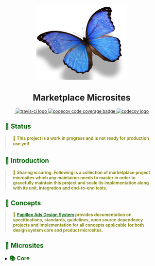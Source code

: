 <p align="center">
  <img width="300px" height="250px" src=".docs/image/logo.jpg">
</p>

<h1 align="center">Marketplace Microsites</h1>

<p align="center">
  <a href="https://travis-ci.org/github/papillonads/marketplace">
    <img alt="" src="https://img.shields.io/travis/papillonads/marketplace.svg?logo=travis" alt="travis-ci badge">
    <a href="https://github.com/travis-ci">
      <img src="https://avatars0.githubusercontent.com/u/639823" alt="travis-ci logo" width="20vw" height="20vh">
    </a>
  </a>
  <a href="https://codecov.io/gh/papillonads/marketplace">
    <img src="https://codecov.io/gh/papillonads/marketplace/branch/master/graph/badge.svg" alt="codecov code coverage badge"/>
    <a href="https://github.com/codecov/">
      <img src="https://avatars0.githubusercontent.com/u/8226205" alt="codecov logo" width="20vw" height="20vh">
    </a>
  </a>
</p>

<h2 style="color: #006400;">🗿 Status</h2>

<blockquote style="margin: 0; padding: 0 24px; color: olive; font-weight: 600; font-size:1em">🐝 This project is a work in progress and is not ready for production use yet❗️</blockquote>

<h2 style="color: #006400;">🗿 Introduction</h2>

<blockquote style="margin: 0; padding: 0 24px; color: olive; font-weight: 600; font-size:1em">
  🐝 Sharing is caring. Following is a collection of marketplace project microsites which any maintainer needs to master in order to gracefully maintain this project and scale its implementation along with its unit, integration and end-to-end tests.
</blockquote>

<h2 style="color: #006400;">🗿 Concepts</h2>

<blockquote style="margin: 0; padding: 0 24px; color: olive; font-weight: 600; font-size:1em">
  🐝 <a style="color: #006400;" href="https://github.com/papillonads/papillonads/">Papillon Ads Design System</a> provides documentation on specifications, standards, guidelines, open source dependency projects and implementation for all concepts applicable for both design system core and product microsites.
</blockquote>

<h2 style="color: #006400;">🗿 Microsites</h2>

<details>
  <summary><span style="color: #006400; font-weight: 600; font-size:1.3em"> 📚 Core</span></summary>
  <blockquote style="margin: 0; padding: 0 24px">
      <details>
      </details>
    </blockquote>
</details>
